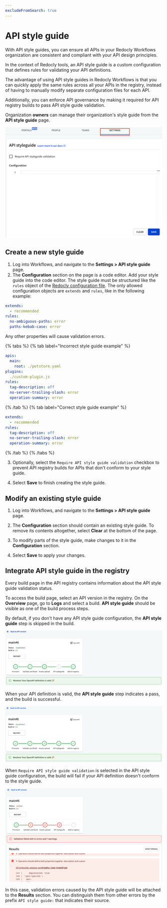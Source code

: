 ```yaml
---
excludeFromSearch: true
---
```


# API style guide

With API style guides, you can ensure all APIs in your Redocly Workflows organization are consistent and compliant with your API design principles.

In the context of Redocly tools, an API style guide is a custom configuration that defines rules for validating your API definitions.

The advantage of using API style guides in Redocly Workflows is that you can quickly apply the same rules across all your APIs in the registry, instead of having to manually modify separate configuration files for each API.

Additionally, you can enforce API governance by making it required for API registry builds to pass API style guide validation.

Organization **owners** can manage their organization's style guide from the **API style guide** page.

![API style guide](./images/api-styleguide.png)

## Create a new style guide

1. Log into Workflows, and navigate to the **Settings > API style guide** page.
2. The **Configuration** section on the page is a code editor. Add your style guide into the code editor. The style guide must be structured like the `rules` object of the [Redocly configuration file](/docs/cli/configuration). The only allowed configuration objects are `extends` and `rules`, like in the following example:

```yaml
extends:
  - recommended
rules:
  no-ambiguous-paths: error
  paths-kebab-case: error
```

Any other properties will cause validation errors.

{% tabs %}
{% tab label="Incorrect style guide example" %}
```yaml
apis:
  main:
    root: ./petstore.yaml
plugins:
  ./custom-plugin.js
rules:
  tag-description: off
  no-server-trailing-slash: error
  operation-summary: error
```
{% /tab  %}
{% tab label="Correct style guide example" %}
```yaml
extends:
  - recommended
rules:
  tag-description: off
  no-server-trailing-slash: error
  operation-summary: error
```
{% /tab  %}
{% /tabs  %}

3. Optionally, select the `Require API style guide validation` checkbox to prevent API registry builds for APIs that don't conform to your style guide.

4. Select **Save** to finish creating the style guide.


## Modify an existing style guide

1. Log into Workflows, and navigate to the **Settings > API style guide** page.

2. The **Configuration** section should contain an existing style guide. To remove its contents altogether, select **Clear** at the bottom of the page.

3. To modify parts of the style guide, make changes to it in the **Configuration** section.

4. Select **Save** to apply your changes.


## Integrate API style guide in the registry

Every build page in the API registry contains information about the API style guide validation status.

To access the build page, select an API version in the registry. On the **Overview** page, go to **Logs** and select a build. **API style guide** should be visible as one of the build process steps.

By default, if you don't have any API style guide configuration, the **API style guide** step is skipped in the build.

![API style guide no config](./images/api-styleguide-no-config.png)

When your API definition is valid, the **API style guide** step indicates a pass, and the build is successful.

![API style guide valid](./images/api-styleguide-pass.png)

When `Require API style guide validation` is selected in the API style guide configuration, the build will fail if your API definition doesn't conform to the style guide.

![API style guide not valid](./images/api-styleguide-failed.png)

In this case, validation errors caused by the API style guide will be attached to the **Results** section. You can distinguish them from other errors by the prefix `API style guide:` that indicates their source.
